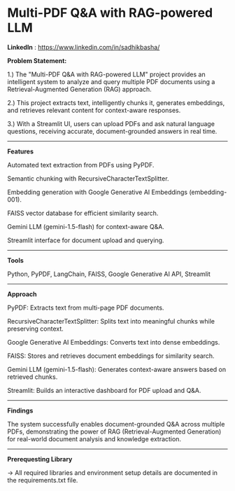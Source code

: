 # Multi-PDF Q&A with RAG-powered LLM

**LinkedIn** : https://www.linkedin.com/in/sadhikbasha/

**Problem Statement:**

1.) The "Multi-PDF Q&A with RAG-powered LLM" project provides an intelligent system to analyze and query multiple PDF documents using a Retrieval-Augmented Generation (RAG) approach.

2.) This project extracts text, intelligently chunks it, generates embeddings, and retrieves relevant content for context-aware responses.

3.) With a Streamlit UI, users can upload PDFs and ask natural language questions, receiving accurate, document-grounded answers in real time.

---

**Features**

Automated text extraction from PDFs using PyPDF.

Semantic chunking with RecursiveCharacterTextSplitter.

Embedding generation with Google Generative AI Embeddings (embedding-001).

FAISS vector database for efficient similarity search.

Gemini LLM (gemini-1.5-flash) for context-aware Q&A.

Streamlit interface for document upload and querying.

---

**Tools**

Python, PyPDF, LangChain, FAISS, Google Generative AI API, Streamlit

---

**Approach**

PyPDF: Extracts text from multi-page PDF documents.

RecursiveCharacterTextSplitter: Splits text into meaningful chunks while preserving context.

Google Generative AI Embeddings: Converts text into dense embeddings.

FAISS: Stores and retrieves document embeddings for similarity search.

Gemini LLM (gemini-1.5-flash): Generates context-aware answers based on retrieved chunks.

Streamlit: Builds an interactive dashboard for PDF upload and Q&A.

---

**Findings**

The system successfully enables document-grounded Q&A across multiple PDFs, demonstrating the power of RAG (Retrieval-Augmented Generation) for real-world document analysis and knowledge extraction.

---
**Prerequesting Library**

→ All required libraries and environment setup details are documented in the requirements.txt file.

